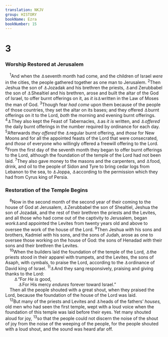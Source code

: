 ```yaml
---
translation: NKJV
group: HISTORY
bookName: Ezra 
bookNumber: 15
---
```


<div class="title"><h1>3</h1><h3>Worship Restored at Jerusalem</h3></div>
<span class="verse exo_3_1"> <sup>1</sup>And when the <a data-toggle="tooltip" data-placement="bottom" title="Neh. 7:73; 8:1, 2">⚓</a>seventh month had come, and the children of Israel <i>were</i> in the cities, the people gathered together as one man to Jerusalem. </span>
<span class="verse exo_3_2"><sup>2</sup>Then Jeshua the son of <a data-toggle="tooltip" data-placement="bottom" title="1 Chr. 6:14, 15; Ezra 4:3; Neh. 12:1, 8; Hag. 1:1; 2:2">⚓</a>Jozadak and his brethren the priests, <a data-toggle="tooltip" data-placement="bottom" title="Ezra 2:2; 4:2, 3; 5:2">⚓</a>and Zerubbabel the son of <a data-toggle="tooltip" data-placement="bottom" title="1 Chr. 3:17">⚓</a>Shealtiel and his brethren, arose and built the altar of the God of Israel, to offer burnt offerings on it, as <i>it</i> <i>is</i><a data-toggle="tooltip" data-placement="bottom" title="Deut. 12:5, 6">⚓</a>written in the Law of Moses the man of God. </span>
<span class="verse exo_3_3"><sup>3</sup>Though fear <i>had</i> <i>come</i> upon them because of the people of those countries, they set the altar on its bases; and they offered <a data-toggle="tooltip" data-placement="bottom" title="Num. 28:3">⚓</a>burnt offerings on it to the Lord, <i>both</i> the morning and evening burnt offerings. </span>
<span class="verse exo_3_4"><sup>4</sup><a data-toggle="tooltip" data-placement="bottom" title="Lev. 23:33–43; Neh. 8:14–18; Zech. 14:16">⚓</a>They also kept the Feast of Tabernacles, <a data-toggle="tooltip" data-placement="bottom" title="Ex. 23:16">⚓</a>as <i>it</i> <i>is</i> written, and <a data-toggle="tooltip" data-placement="bottom" title="Num. 29:12, 13">⚓</a><i>offered</i> the daily burnt offerings in the number required by ordinance for each day. </span>
<span class="verse exo_3_5"><sup>5</sup>Afterwards <i>they</i> <i>offered</i> the <a data-toggle="tooltip" data-placement="bottom" title="Ex. 29:38; Num. 28:3, 11, 19, 26; Ezra 1:4; 2:68; 7:15, 16; 8:28">⚓</a>regular burnt offering, and <i>those</i> for New Moons and for all the appointed feasts of the Lord that were consecrated, and <i>those</i> of everyone who willingly offered a freewill offering to the Lord. </span>
<span class="verse exo_3_6"><sup>6</sup>From the first day of the seventh month they began to offer burnt offerings to the Lord, although the foundation of the temple of the Lord had not been laid. </span>
<span class="verse exo_3_7"><sup>7</sup>They also gave money to the masons and the carpenters, and <a data-toggle="tooltip" data-placement="bottom" title="1 Kin. 5:6, 9; 2 Chr. 2:10; Acts 12:20">⚓</a>food, drink, and oil to the people of Sidon and Tyre to bring cedar logs from Lebanon to the sea, to <a data-toggle="tooltip" data-placement="bottom" title="2 Chr. 2:16; Acts 9:36">⚓</a>Joppa, <a data-toggle="tooltip" data-placement="bottom" title="Ezra 1:2; 6:3">⚓</a>according to the permission which they had from Cyrus king of Persia.<br/></span>
<div class="title"><h3>Restoration of the Temple Begins</h3></div>
<span class="verse exo_3_8"> <sup>8</sup>Now in the second month of the second year of their coming to the house of God at Jerusalem, <a data-toggle="tooltip" data-placement="bottom" title="Ezra 3:2; 4:3">⚓</a>Zerubbabel the son of Shealtiel, Jeshua the son of Jozadak, and the rest of their brethren the priests and the Levites, and all those who had come out of the captivity to Jerusalem, began <i>work</i><a data-toggle="tooltip" data-placement="bottom" title="1 Chr. 23:4, 24">⚓</a>and appointed the Levites from twenty years old and above to oversee the work of the house of the Lord. </span>
<span class="verse exo_3_9"><sup>9</sup>Then Jeshua <i>with</i> his sons and brothers, Kadmiel <i>with</i> his sons, and the sons of Judah, arose as one to oversee those working on the house of God: the sons of Henadad <i>with</i> their sons and their brethren the Levites.<br/></span>
<span class="verse exo_3_10"> <sup>10</sup>When the builders laid the foundation of the temple of the Lord, <a data-toggle="tooltip" data-placement="bottom" title="1 Chr. 16:5, 6">⚓</a>the priests stood in their apparel with trumpets, and the Levites, the sons of Asaph, with cymbals, to praise the Lord, according to the <a data-toggle="tooltip" data-placement="bottom" title="1 Chr. 6:31; 16:4; 25:1">⚓</a>ordinance of David king of Israel. </span>
<span class="verse exo_3_11"><sup>11</sup><a data-toggle="tooltip" data-placement="bottom" title="Ex. 15:21; 2 Chr. 7:3; Neh. 12:24">⚓</a>And they sang responsively, praising and giving thanks to the Lord:<br/>  <a data-toggle="tooltip" data-placement="bottom" title="1 Chr. 16:34; Ps. 136:1">⚓</a>“For <i>He</i> <i>is</i> good,<br/>   <a data-toggle="tooltip" data-placement="bottom" title="1 Chr. 16:41; Jer. 33:11">⚓</a>For His mercy <i>endures</i> forever toward Israel.”<br/> Then all the people shouted with a great shout, when they praised the Lord, because the foundation of the house of the Lord was laid.<br/></span>
<span class="verse exo_3_12"> <sup>12</sup>But many of the priests and Levites and <a data-toggle="tooltip" data-placement="bottom" title="Ezra 2:68">⚓</a>heads of the fathers’ <i>houses,</i> old men who had seen the first temple, wept with a loud voice when the foundation of this temple was laid before their eyes. Yet many shouted aloud for joy, </span>
<span class="verse exo_3_13"><sup>13</sup>so that the people could not discern the noise of the shout of joy from the noise of the weeping of the people, for the people shouted with a loud shout, and the sound was heard afar off.<br/></span>
